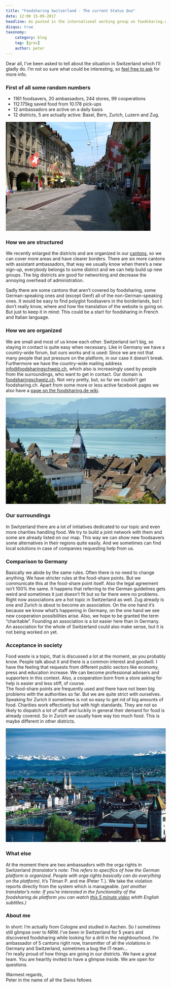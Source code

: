 ```yaml
---
title: "Foodsharing Switzerland - The current Status Quo"
date: 12:00 15-09-2017
headline: As posted in the international working group on foodsharing.de
disqus: true
taxonomy:
    category: blog
    tag: [grav]
    author: peter
---
```


Dear all,
I’ve been asked to tell about the situation in Switzerland which I’ll gladly do. I’m not so sure what could be interesting, so [feel free to ask](mailto:peter.toennies@gmail.com) for more info.

### First of all some random numbers
* 1161 foodsavers, 20 ambassadors, 244 stores, 99 cooperations
* 112.175kg saved food from 10.178 pick-ups
* 12 ambassadors are active on a daily basis
* 12 districts, 5 are actually active: Basel, Bern, Zurich, Luzern and Zug.

![Bern](Bern.jpg)

### How we are structured
We recently enlarged the districts and are organized in our [cantons](https://en.wikipedia.org/wiki/Cantons_of_Switzerland), so we can cover more areas and have clearer borders. There are six more cantons with assistant ambassadors, that way we usually know when there’s a new sign-up, everybody belongs to some district and we can help build up new groups. The big districts are good for networking and decrease the annoying overhead of administration.

Sadly there are some cantons that aren’t covered by foodsharing, some German-speaking ones and (except Genf) all of the non-German-speaking ones. It would be easy to find polyglot foodsavers in the borderlands, but I don’t really know, where and how the translation of the website is going on. But just to keep it in mind: This could be a start for foodsharing in French and Italian language.

### How we are organized
We are small and most of us know each other. Switzerland isn’t big, so staying in contact is quite easy when necessary. Like in Germany we have a country-wide forum, but ours works and is used: Since we are not that many people that put pressure on the platform, in our case  it doesn’t break. Furthermore we have the country-wide mailing address info@foodsharingschweiz.ch, which also is increasingly used by people from the surroundings, who want to get in contact. Our domain is [foodsharingschweiz.ch](https://foodsharingschweiz.ch/). Not very pretty, but, so far we couldn’t get foodsharing.ch.
Apart from some more or less active facebook pages we also have a [page on the foodsharing.de wiki](https://wiki.foodsharing.de/Schweiz).

![Zug](Zug.jpg)

### Our surroundings
In Switzerland there are a lot of initiatives dedicated to our topic and even more charities handling food. We try to build a joint network with them and some are already listed on our map. This way we can show new foodsavers some alternatives in their regions quite easily. And we sometimes can find local solutions in case of companies requesting help from us.

### Comparison to Germany
Basically we abide by the same rules. Often there is no need to change anything. We have stricter rules at the food-share points. But we communicate this at the food-share point itself. Also the legal agreement isn’t 100% the same. It happens that referring to the German guidelines gets weird and sometimes it just doesn’t fit but so far there were no problems. <br>
Right now associations are a hot topic in Switzerland as well. Zug already is one and Zurich is about to become an association. On the one hand it’s because we know what’s happening in Germany, on the one hand we see new cooperation possibilities arise. Also, we hope to be granted the term “charitable”.  Founding an association is a lot easier here than in Germany. An association for the whole of Switzerland could also make sense, but it is not being worked on yet.

### Acceptance in society
Food waste is a topic, that is discussed a lot at the moment, as you probably know. People talk about it and there is a common interest and goodwill. I have the feeling that requests from different public sectors like economy, press and education increase. We can become professional  advisers and supporters in this context. Also, a cooperation born from a store asking for help is easier and less stiff, of course. <br>
The food-share points are frequently used and there have not been big problems with the authorities so far. But we are quite strict with ourselves. <br>
Speaking for Zurich it sometimes is not so easy to get rid of big amounts of food. Charities work effectively but with high standards. They are not so likely to dispatch a lot of staff and luckily in general their demand for food is already covered. So in Zurich we usually have way too much food. This is maybe different in other districts.

![Zurich](Zurich.jpg)

### What else
At the moment there are two ambassadors with the orga rights in Switzerland _(translator’s note: This refers to specifics of how the German platform is organized. People with orga rights basically can do everything on the platform)_. It’s Tilman P. and me (Peter T.). We take the violation reports directly from the system which is manageable. _(yet another translator’s note: If you’re interested in the functionality of the foodsharing.de platform you can watch [this 5 minute video](https://www.youtube.com/watch?v=8luGiP7cE2c) whith English subtitles.)_

### About me
In short: I’m actually from Cologne and studied in Aachen. So I sometimes still glimpse over to NRW. I’ve been in Switzerland for 5 years and discovered foodsharing while looking for a drill in the neighbourhood. I’m ambassador of 5 cantons right now, transmitter of all the violations in Germany and Switzerland, sometimes a bug the IT-team… <br>
I’m really proud of how things are going in our districts. We have a great team. You are hearitly invited to have a glimpse inside. We are open for questions.

Warmest regards, <br>
Peter in the name of all the Swiss fellows
